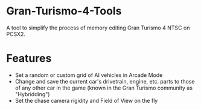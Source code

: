 # Gran-Turismo-4-Tools
A tool to simplify the process of memory editing Gran Turismo 4 NTSC on PCSX2. 

# Features
- Set a random or custom grid of AI vehicles in Arcade Mode
- Change and save the current car's drivetrain, engine, etc. parts to those of any other car in the game (known in the Gran Turismo community as "Hybridding")
- Set the chase camera rigidity and Field of View on the fly

